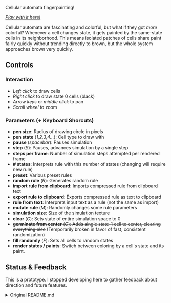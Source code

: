 Cellular automata fingerpainting!

[*Play with it here!*](https://fractalmachini.st/cellarium)

Cellular automata are fascinating and colorful, but what if they got *more* colorful? Whenever a cell changes state, it gets painted by the same-state cells in its neighborhood. This means isolated patches of cells share paint fairly quickly without trending directly to brown, but the whole system approaches brown very quickly.

## Controls
### Interaction
- *Left click* to draw cells
- *Right click* to draw state 0 cells (black)
- *Arrow keys* or *middle click* to pan
- *Scroll wheel* to zoom
### Parameters (+ Keyboard Shorcuts)
- **pen size**: Radius of drawing circle in pixels
- **pen state** (*1,2,3,4...*): Cell type to draw with
- **pause** (*spacebar*): Pauses simulation
- **step** (*S*): Pauses, advances simulation by a single step
- **steps per frame**: Number of simulation steps attempted per rendered frame
- **# states**: Interprets rule with this number of states (changing will require new rule)
- **preset**: Various preset rules
- **random rule** (*R*): Generates random rule
- **import rule from clipboard**: Imports compressed rule from clipboard text
- **export rule to clipboard**: Exports compressed rule as text to clipboard
- **rule from text**: Interprets input text as a rule (not the same as import)
- **mutate rule** (*M*): Randomly changes some rule parameters
- **simulation size**: Size of the simulation texture
- **clear** (*C*): Sets state of entire simulation space to 0
- ~~**germinate from center** (*G*): Adds single state-1 cell to center, clearing everything else~~ (Temporarily broken in favor of fast, consistent randomization)
- **fill randomly** (*F*): Sets all cells to random states
- **render states / paints**: Switch between coloring by a cell's state and its paint.

## Status & Feedback
This is a prototype. I stopped developing here to gather feedback about direction and future features.

<details>
<summary>Original README.md</summary>
<div style="text-align:center"><img src="logo.png" /></div>

Cellular automata zoo that runs in your browser! Simulate arbitrary multi-state rules on the GPU.

[*Play with it here!*](https://benpm.github.io/cellarium)

![banner](banner.gif)

## Controls
### Interaction
- *Left click* to draw cells
- *Right click* to draw state 0 cells (black)
- *Arrow keys* or *middle click* to pan
- *Scroll wheel* to zoom
### Parameters (+ Keyboard Shorcuts)
- **pen size**: Radius of drawing circle in pixels
- **pen state** (*1,2,3,4...*): Cell type to draw with
- **pause** (*spacebar*): Pauses simulation
- **step** (*S*): Pauses, advances simulation by a single step
- **steps per frame**: Number of simulation steps attempted per rendered frame
- **# states**: Interprets rule with this number of states (changing will require new rule)
- **preset**: Various preset rules
- **random rule** (*R*): Generates random rule
- **import rule from clipboard**: Imports compressed rule from clipboard text
- **export rule to clipboard**: Exports compressed rule as text to clipboard
- **rule from text**: Interprets input text as a rule (not the same as import)
- **mutate rule** (*M*): Randomly changes some rule parameters
- **simulation size**: Size of the simulation texture
- **clear** (*C*): Sets state of entire simulation space to 0
- **germinate from center** (*G*): Adds single state-1 cell to center, clearing everything else
- **fill randomly** (*F*): Sets all cells to random states

![banner2](banner2.gif)

## Scope
Totalistic 2D automata are a set of automata that include Conway's Game of Life, Wireworld, Brian's Brain, and more, which will be added as presets soon. Help me find new interesting rules to include in the presets!

## How it Works
Rules are represented by linear byte arrays that are packed into 2D textures. To determine state change for a given cell, the texture is accessed by 1D index.

This 1D index is calculated from an "input state", which is composed of the current cell state and state of the cells neighbors. Again, this is a *totalistic* cellular automaton simulator, so what actually goes into the input state is the *total* number of states of neighbors. Their position around the current cell does not get taken into account when calculating the input state.

Since it is totalistic, the neighbor state counts must always sum to 8, as there are 8 total cells in the neighborhood. The tricky part here is ensuring that the 1D index space calculated from all possible input states is contiguous. Meaning, there must be a unique index for each possible input state, with no unused indices.

</details>
